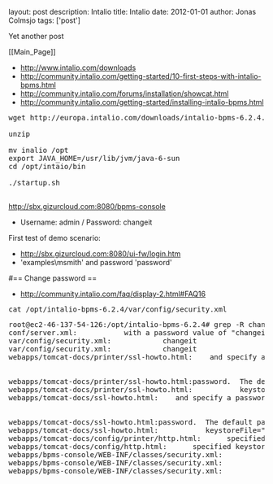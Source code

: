 layout: post
description: Intalio
title: Intalio
date: 2012-01-01
author: Jonas Colmsjo
tags: ['post']

Yet another post





[[Main_Page]]


* http://www.intalio.com/downloads
* http://community.intalio.com/getting-started/10-first-steps-with-intalio-bpms.html
* http://community.intalio.com/forums/installation/showcat.html
* http://community.intalio.com/getting-started/installing-intalio-bpms.html

<pre>
wget http://europa.intalio.com/downloads/intalio-bpms-6.2.4.zip

unzip

mv inalio /opt
export JAVA_HOME=/usr/lib/jvm/java-6-sun
cd /opt/intaio/bin

./startup.sh

</pre>

http://sbx.gizurcloud.com:8080/bpms-console
* Username: admin / Password: changeit



First test of demo scenario:
*  http://sbx.gizurcloud.com:8080/ui-fw/login.htm
* 'examples\msmith' and password 'password'



#== Change password ==

* http://community.intalio.com/faq/display-2.html#FAQ16

<pre>
cat /opt/intalio-bpms-6.2.4/var/config/security.xml 
</pre>

<pre>
root@ec2-46-137-54-126:/opt/intalio-bpms-6.2.4# grep -R changeit *
conf/server.xml:           with a password value of "changeit" for both the certificate and
var/config/security.xml:            <password>changeit</password>
var/config/security.xml:            <password>changeit</password>
webapps/tomcat-docs/printer/ssl-howto.html:    and specify a password value of "changeit".</li><br><br>
webapps/tomcat-docs/printer/ssl-howto.html:password.  The default password used by Tomcat is "<code>changeit</code>"
webapps/tomcat-docs/printer/ssl-howto.html:           keystoreFile="${user.home}/.keystore" keystorePass="changeit"
webapps/tomcat-docs/ssl-howto.html:    and specify a password value of "changeit".</li><br><br>
webapps/tomcat-docs/ssl-howto.html:password.  The default password used by Tomcat is "<code>changeit</code>"
webapps/tomcat-docs/ssl-howto.html:           keystoreFile="${user.home}/.keystore" keystorePass="changeit"
webapps/tomcat-docs/config/printer/http.html:      specified keystore file.  The default value is "<code>changeit</code>".
webapps/tomcat-docs/config/http.html:      specified keystore file.  The default value is "<code>changeit</code>".
webapps/bpms-console/WEB-INF/classes/security.xml:            <password>changeit</password>
webapps/bpms-console/WEB-INF/classes/security.xml:                <password>changeit</password>
webapps/bpms-console/WEB-INF/classes/security.xml:                <password>changeit</password>

</pre>
